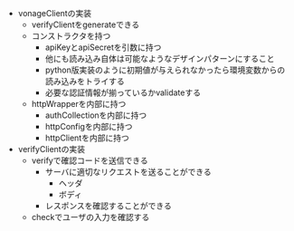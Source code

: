 - vonageClientの実装
  - verifyClientをgenerateできる
  - コンストラクタを持つ
    - apiKeyとapiSecretを引数に持つ
    - 他にも読み込み自体は可能なようなデザインパターンにすること
    - python版実装のように初期値が与えられなかったら環境変数からの読み込みをトライする
    - 必要な認証情報が揃っているかvalidateする
  - httpWrapperを内部に持つ
    - authCollectionを内部に持つ
    - httpConfigを内部に持つ
    - httpClientを内部に持つ
- verifyClientの実装
  - verifyで確認コードを送信できる
    - サーバに適切なリクエストを送ることができる
      - ヘッダ
      - ボディ
    - レスポンスを確認することができる
  - checkでユーザの入力を確認する